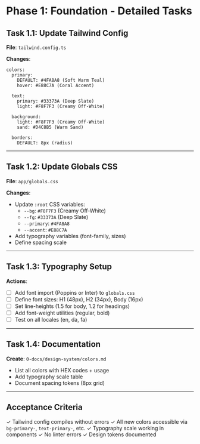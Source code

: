 
# Phase 1: Foundation - Detailed Tasks

## Task 1.1: Update Tailwind Config

**File**: `tailwind.config.ts`

**Changes**:
```
colors:
  primary:
    DEFAULT: #4FA8A8 (Soft Warm Teal)
    hover: #E88C7A (Coral Accent)

  text:
    primary: #33373A (Deep Slate)
    light: #F8F7F3 (Creamy Off-White)

  background:
    light: #F8F7F3 (Creamy Off-White)
    sand: #D4C8B5 (Warm Sand)

  borders:
    DEFAULT: 8px (radius)
```

---

## Task 1.2: Update Globals CSS

**File**: `app/globals.css`

**Changes**:
- Update `:root` CSS variables:
  - `--bg`: `#F8F7F3` (Creamy Off-White)
  - `--fg`: `#33373A` (Deep Slate)
  - `--primary`: `#4FA8A8`
  - `--accent`: `#E88C7A`
- Add typography variables (font-family, sizes)
- Define spacing scale

---

## Task 1.3: Typography Setup

**Actions**:
- [ ] Add font import (Poppins or Inter) to `globals.css`
- [ ] Define font sizes: H1 (48px), H2 (34px), Body (16px)
- [ ] Set line-heights (1.5 for body, 1.2 for headings)
- [ ] Add font-weight utilities (regular, bold)
- [ ] Test on all locales (en, da, fa)

---

## Task 1.4: Documentation

**Create**: `0-docs/design-system/colors.md`
- List all colors with HEX codes + usage
- Add typography scale table
- Document spacing tokens (8px grid)

---

## Acceptance Criteria
✓ Tailwind config compiles without errors
✓ All new colors accessible via `bg-primary-`, `text-primary-`, etc.
✓ Typography scale working in components
✓ No linter errors
✓ Design tokens documented
